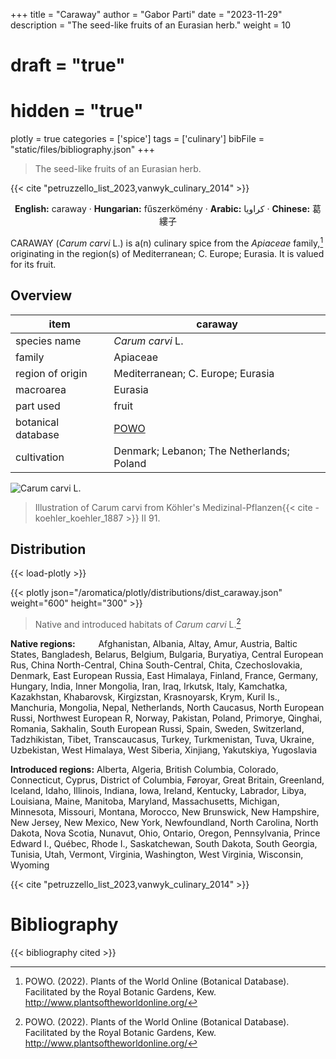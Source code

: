 +++
title = "Caraway"
author = "Gabor Parti"
date = "2023-11-29"
description = "The seed-like fruits of an Eurasian herb."
weight = 10
# draft = "true"
# hidden = "true"
plotly = true
categories = ['spice']
tags = ['culinary']
bibFile = "static/files/bibliography.json"
+++

>The seed-like fruits of an Eurasian herb.

{{< cite "petruzzello_list_2023,vanwyk_culinary_2014" >}}

<center>

**English:** caraway · **Hungarian:** fűszerkömény  · **Arabic:** <span class="arabic-text" dir="rtl">كراويا</span> · **Chinese:** <span class="traditional-chinese-text">葛縷子</span> 

</center>

CARAWAY (*Carum carvi* L.) is a(n) culinary spice from the *Apiaceae* family,[^powo] originating in the region(s) of Mediterranean; C. Europe; Eurasia. It is valued for its fruit.

[^powo]: POWO. (2022). Plants of the World Online (Botanical Database). Facilitated by the Royal Botanic Gardens, Kew. http://www.plantsoftheworldonline.org/

## Overview

|       item       |                      caraway                      |
|------------------|---------------------------------------------------|
|   species name   |                  *Carum carvi* L.                 |
|      family      |                      Apiaceae                     |
| region of origin |         Mediterranean; C. Europe; Eurasia         |
|     macroarea    |                      Eurasia                      |
|     part used    |                       fruit                       |
|botanical database|[POWO](https://powo.science.kew.org/taxon/839677-1)|
|    cultivation   |     Denmark; Lebanon; The Netherlands; Poland     |

![*Carum carvi* L.](/images/illustrations/caraway.png?width=40rem "Illustration of Carum carvi from Köhler's Medizinal-Pflanzen")

>Illustration of Carum carvi from Köhler's Medizinal-Pflanzen{{< cite -koehler_koehler_1887 >}} II 91.

## Distribution

{{< load-plotly >}}

{{< plotly json="/aromatica/plotly/distributions/dist_caraway.json" weight="600" height="300" >}}

>Native and introduced habitats of *Carum carvi* L.[^powo]

<p style="text-align:left;">

**Native regions:** &ensp; &ensp; &ensp; Afghanistan, Albania, Altay, Amur, Austria, Baltic States, Bangladesh, Belarus, Belgium, Bulgaria, Buryatiya, Central European Rus, China North-Central, China South-Central, Chita, Czechoslovakia, Denmark, East European Russia, East Himalaya, Finland, France, Germany, Hungary, India, Inner Mongolia, Iran, Iraq, Irkutsk, Italy, Kamchatka, Kazakhstan, Khabarovsk, Kirgizstan, Krasnoyarsk, Krym, Kuril Is., Manchuria, Mongolia, Nepal, Netherlands, North Caucasus, North European Russi, Northwest European R, Norway, Pakistan, Poland, Primorye, Qinghai, Romania, Sakhalin, South European Russi, Spain, Sweden, Switzerland, Tadzhikistan, Tibet, Transcaucasus, Turkey, Turkmenistan, Tuva, Ukraine, Uzbekistan, West Himalaya, West Siberia, Xinjiang, Yakutskiya, Yugoslavia

**Introduced regions:** Alberta, Algeria, British Columbia, Colorado, Connecticut, Cyprus, District of Columbia, Føroyar, Great Britain, Greenland, Iceland, Idaho, Illinois, Indiana, Iowa, Ireland, Kentucky, Labrador, Libya, Louisiana, Maine, Manitoba, Maryland, Massachusetts, Michigan, Minnesota, Missouri, Montana, Morocco, New Brunswick, New Hampshire, New Jersey, New Mexico, New York, Newfoundland, North Carolina, North Dakota, Nova Scotia, Nunavut, Ohio, Ontario, Oregon, Pennsylvania, Prince Edward I., Québec, Rhode I., Saskatchewan, South Dakota, South Georgia, Tunisia, Utah, Vermont, Virginia, Washington, West Virginia, Wisconsin, Wyoming

</p>

{{< cite "petruzzello_list_2023,vanwyk_culinary_2014" >}}



# Bibliography

{{< bibliography cited >}}

